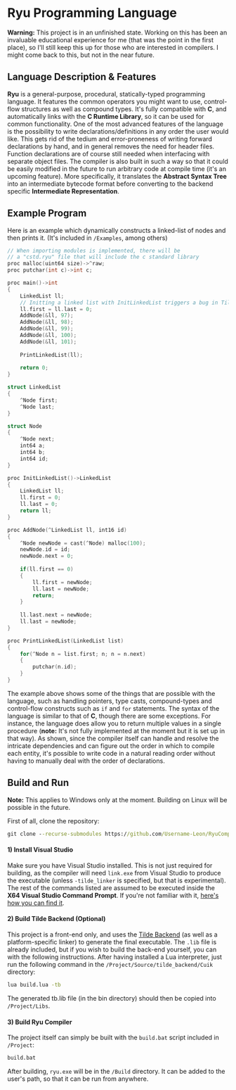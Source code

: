# Ryu Programming Language

**Warning:** This project is in an unfinished state. Working on this has been an invaluable educational experience for me (that was the point in the first place), so I'll still keep this up for those who are interested in compilers. I might come back to this, but not in the near future.

## Language Description & Features

**Ryu** is a general-purpose, procedural, statically-typed programming language. It features the common operators you might want to use, control-flow structures as well as compound types. It's fully compatible with **C**, and automatically links with the **C Runtime Library**, so it can be used for common functionality. One of the most advanced features of the language is the possibility to write declarations/definitions in any order the user would like. This gets rid of the tedium and error-proneness of writing forward declarations by hand, and in general removes the need for header files. Function declarations are of course still needed when interfacing with separate object files. The compiler is also built in such a way so that it could be easily modified in the future to run arbitrary code at compile time (it's an upcoming feature). More specifically, it translates the **Abstract Syntax Tree** into an intermediate bytecode format before converting to the backend specific **Intermediate Representation**.

## Example Program

Here is an example which dynamically constructs a linked-list of nodes and then prints it. (It's included in `/Examples`, among others)

```c 
// When importing modules is implemented, there will be
// a "cstd.ryu" file that will include the c standard library
proc malloc(uint64 size)->^raw;
proc putchar(int c)->int c;

proc main()->int
{
    LinkedList ll;
    // Initting a linked list with InitLinkedList triggers a bug in Tilde Backend.
    ll.first = ll.last = 0;
    AddNode(&ll, 97);
    AddNode(&ll, 98);
    AddNode(&ll, 99);
    AddNode(&ll, 100);
    AddNode(&ll, 101);
    
    PrintLinkedList(ll);
    
    return 0;
}

struct LinkedList
{
    ^Node first;
    ^Node last;
}

struct Node
{
    ^Node next;
    int64 a;
    int64 b;
    int64 id;
}

proc InitLinkedList()->LinkedList
{
    LinkedList ll;
    ll.first = 0;
    ll.last = 0;
    return ll;
}

proc AddNode(^LinkedList ll, int16 id)
{
    ^Node newNode = cast(^Node) malloc(100);
    newNode.id = id;
    newNode.next = 0;
    
    if(ll.first == 0)
    {
        ll.first = newNode;
        ll.last = newNode;
        return;
    }
    
    ll.last.next = newNode;
    ll.last = newNode;
}

proc PrintLinkedList(LinkedList list)
{
    for(^Node n = list.first; n; n = n.next)
    {
        putchar(n.id);
    }
}
```

The example above shows some of the things that are possible with the language, such as handling pointers, type casts, compound-types and control-flow constructs such as `if` and `for` statements. The syntax of the language is similar to that of **C**, though there are some exceptions. For instance, the language does allow you to return multiple values in a single procedure (**note:** It's not fully implemented at the moment but it is set up in that way). As shown, since the compiler itself can handle and resolve the intricate dependencies and can figure out the order in which to compile each entity, it's possible to write code in a natural reading order without having to manually deal with the order of declarations.

## Build and Run

**Note:** This applies to Windows only at the moment. Building on Linux will be possible in the future.

First of all, clone the repository:
```bat 
git clone --recurse-submodules https://github.com/Username-Leon/RyuCompiler
```

#### 1) Install Visual Studio
Make sure you have Visual Studio installed. This is not just required for building, as the compiler will need `link.exe` from Visual Studio to produce the executable (unless `-tilde_linker` is specified, but that is experimental). The rest of the commands listed are assumed to be executed inside the **X64 Visual Studio Command Prompt**. If you're not familiar with it, [here's how you can find it](https://learn.microsoft.com/en-us/visualstudio/ide/reference/command-prompt-powershell?view=vs-2022).

#### 2) Build Tilde Backend (Optional)
This project is a front-end only, and uses the [Tilde Backend](https://github.com/RealNeGate/Cuik) (as well as a platform-specific linker) to generate the final executable. The `.lib` file is already included, but if you wish to build the back-end yourself, you can with the following instructions.
After having installed a Lua interpreter, just run the following command in the `/Project/Source/tilde_backend/Cuik` directory:

```bat 
lua build.lua -tb
```

The generated tb.lib file (in the bin directory) should then be copied into `/Project/Libs`.

#### 3) Build Ryu Compiler

The project itself can simply be built with the `build.bat` script included in `/Project`:
```bat 
build.bat
```

After building, `ryu.exe` will be in the `/Build` directory. It can be added to the user's path, so that it can be run from anywhere.
